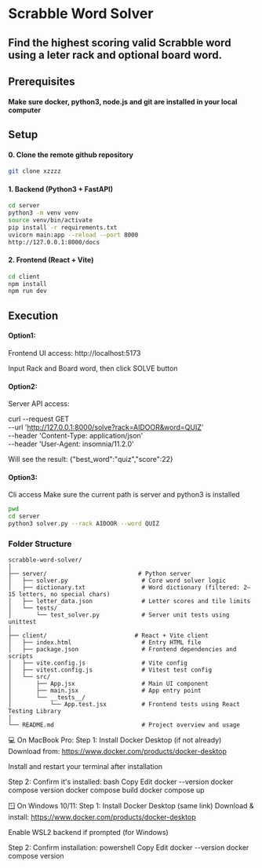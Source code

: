 # Scrabble Word Solver

## Find the highest scoring valid Scrabble word using a leter rack and optional board word.

## Prerequisites

#### Make sure docker, python3, node.js and git are installed in your local computer

## Setup

#### 0. Clone the remote github repository

```bash
git clone xzzzz
```

#### 1. Backend (Python3 + FastAPI)

```bash
cd server
python3 -m venv venv
source venv/bin/activate
pip install -r requirements.txt
uvicorn main:app --reload --port 8000
http://127.0.0.1:8000/docs
```

#### 2. Frontend (React + Vite)

```bash
cd client
npm install
npm run dev
```

## Execution

#### Option1:

Frontend UI access: http://localhost:5173

Input Rack and Board word, then click SOLVE button

#### Option2:

Server API access:

curl --request GET \
 --url 'http://127.0.0.1:8000/solve?rack=AIDOOR&word=QUIZ' \
 --header 'Content-Type: application/json' \
 --header 'User-Agent: insomnia/11.2.0'

Will see the result: {"best_word":"quiz","score":22}

#### Option3:

Cli access
Make sure the current path is server and python3 is installed

```bash
pwd
cd server
python3 solver.py --rack AIDOOR --word QUIZ
```

### Folder Structure

```
scrabble-word-solver/
│
├── server/                          # Python server
│   ├── solver.py                     # Core word solver logic
│   ├── dictionary.txt                # Word dictionary (filtered: 2–15 letters, no special chars)
│   ├── letter_data.json              # Letter scores and tile limits
│   └── tests/
│       └── test_solver.py            # Server unit tests using unittest
│
├── client/                         # React + Vite client
│   ├── index.html                    # Entry HTML file
│   ├── package.json                  # Frontend dependencies and scripts
│   ├── vite.config.js                # Vite config
│   ├── vitest.config.js              # Vitest test config
│   └── src/
│       ├── App.jsx                   # Main UI component
│       ├── main.jsx                  # App entry point
│       └── __tests__/
│           └── App.test.jsx          # Frontend tests using React Testing Library
│
└── README.md                         # Project overview and usage

```

💻 On MacBook Pro:
Step 1: Install Docker Desktop (if not already)
Download from: https://www.docker.com/products/docker-desktop

Install and restart your terminal after installation

Step 2: Confirm it's installed:
bash
Copy
Edit
docker --version
docker compose version
docker compose build
docker compose up

🪟 On Windows 10/11:
Step 1: Install Docker Desktop (same link)
Download & install: https://www.docker.com/products/docker-desktop

Enable WSL2 backend if prompted (for Windows)

Step 2: Confirm installation:
powershell
Copy
Edit
docker --version
docker compose version
